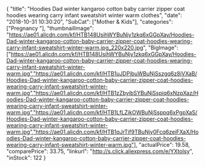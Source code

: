 {
	"title": "Hoodies Dad winter kangaroo cotton baby carrier zipper coat hoodies wearing carry infant sweatshirt winter warm clothes",
	"date": "2018-10-31 10:30:20",
	"SubCat": ["Mother & Kids"],
	"categories": ["Pregnancy "],
	"thumbnailImage": "https://ae01.alicdn.com/kf/HTB148UsihWYBuNjy1zkq6xGGpXay/Hoodies-Dad-winter-kangaroo-cotton-baby-carrier-zipper-coat-hoodies-wearing-carry-infant-sweatshirt-winter-warm.jpg_220x220.jpg",
	"BigImage": ["https://ae01.alicdn.com/kf/HTB148UsihWYBuNjy1zkq6xGGpXay/Hoodies-Dad-winter-kangaroo-cotton-baby-carrier-zipper-coat-hoodies-wearing-carry-infant-sweatshirt-winter-warm.jpg","https://ae01.alicdn.com/kf/HTB1uJDPibuWBuNjSszgq6z8jVXaB/Hoodies-Dad-winter-kangaroo-cotton-baby-carrier-zipper-coat-hoodies-wearing-carry-infant-sweatshirt-winter-warm.jpg","https://ae01.alicdn.com/kf/HTB1zZbyibSYBuNjSspiq6xNzpXaz/Hoodies-Dad-winter-kangaroo-cotton-baby-carrier-zipper-coat-hoodies-wearing-carry-infant-sweatshirt-winter-warm.jpg","https://ae01.alicdn.com/kf/HTB1LfLZikOWBuNjSsppq6xPgpXaS/Hoodies-Dad-winter-kangaroo-cotton-baby-carrier-zipper-coat-hoodies-wearing-carry-infant-sweatshirt-winter-warm.jpg","https://ae01.alicdn.com/kf/HTB1qJrTif9TBuNjy0Fcq6zeiFXaX/Hoodies-Dad-winter-kangaroo-cotton-baby-carrier-zipper-coat-hoodies-wearing-carry-infant-sweatshirt-winter-warm.jpg"],
	"actualPrice": 19.58,
	"comparePrice": 33.75,
	"linkurl": "http://s.click.aliexpress.com/e/YXtolsy",
	"inStock": 122
}
